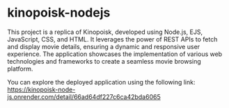 ﻿# kinopoisk-nodejs

This project is a replica of Kinopoisk, developed using Node.js, EJS, JavaScript, CSS, and HTML. It leverages the power of REST APIs to fetch and display movie details, ensuring a dynamic and responsive user experience. The application showcases the implementation of various web technologies and frameworks to create a seamless movie browsing platform.

You can explore the deployed application using the following link: https://kinopoisk-node-js.onrender.com/detail/66ad64df227c6ca42bda6065

